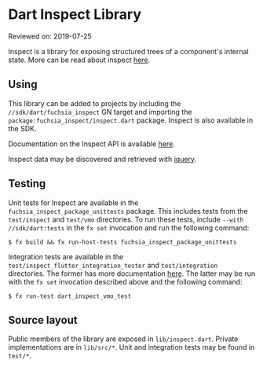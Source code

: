 # Dart Inspect Library

Reviewed on: 2019-07-25

Inspect is a library for exposing structured trees of a component's internal
state. More can be read about inspect [here][inspect].

## Using

This library can be added to projects by including the
`//sdk/dart/fuchsia_inspect` GN target and importing the
`package:fuchsia_inspect/inspect.dart` package. Inspect is also available in the
SDK.

Documentation on the Inspect API is available [here][inspect_api].

Inspect data may be discovered and retrieved with [iquery][iquery].

## Testing

Unit tests for Inspect are available in the `fuchsia_inspect_package_unittests`
package. This includes tests from the `test/inspect` and `test/vmo` directories.
To run these tests, include `--with //sdk/dart:tests` in the `fx set`
invocation and run the following command:

```
$ fx build && fx run-host-tests fuchsia_inspect_package_unittests
```

Integration tests are available in the `test/inspect_flutter_integration_tester`
and `test/integration` directories. The former has more documentation
[here][flutter_integration]. The latter may be run with the `fx set` invocation
described above and the following command:

```
$ fx run-test dart_inspect_vmo_test
```

## Source layout

Public members of the library are exposed in `lib/inspect.dart`. Private
implementations are in `lib/src/*`. Unit and integration tests may be found in
`test/*`.

[inspect]:/docs/development/inspect/README.md
[inspect_api]:https://fuchsia-docs.firebaseapp.com/dart/package-fuchsia_inspect_inspect/Inspect-class.html
[iquery]:/docs/development/inspect/iquery.md
[flutter_integration]:test/inspect_flutter_integration_tester/README.md

